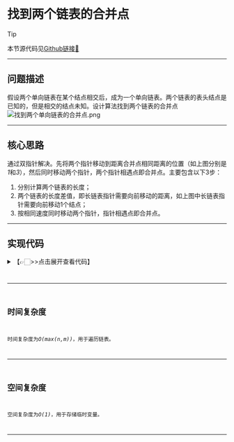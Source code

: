 # 找到两个链表的合并点

> [!Tip]
> 
> 本节源代码见[Github链接🔗](https://github.com/MaxSolider/leetcode-algorithm/blob/main/structure/src/main/java/org/example/linkedlist/exercises/FindIntersectingNode.java)

---

## 问题描述
假设两个单向链表在某个结点相交后，成为一个单向链表。两个链表的表头结点是已知的，但是相交的结点未知。设计算法找到两个链表的合并点
![找到两个单向链表的合并点.png](https://s2.loli.net/2022/10/09/ryLXvINE8iYxVqw.png)

---

## 核心思路
通过双指针解决。先将两个指针移动到距离合并点相同距离的位置（如上图分别是*1*和*3*），然后同时移动两个指针，两个指针相遇点即合并点。主要包含以下3步：
1. 分别计算两个链表的长度；
2. 两个链表的长度差值，即长链表指针需要向前移动的距离，如上图中长链表指针需要向前移动1个结点；
3. 按相同速度同时移动两个指针，指针相遇点即合并点。

---

## 实现代码
<details> 
	<summary>【👉🏻>>点击展开查看代码】</summary> 
	<pre>
		<code>
			/**  
			 * 找到两个单向链表的合并点  
			 *  
			 * @param firstHeadNode  第一个链表的表头指针  
			 * @param secondHeadNode 第二个链表的表头指针  
			 * @return NormalListNode  
			 * @author: Max Solider  
			 * @date: 2022/10/9 14:18  
			 */
			 NormalListNode findIntersectingNode(NormalListNode firstHeadNode, NormalListNode secondHeadNode) {  
			    if (firstHeadNode == null || secondHeadNode == null) {  
			        return null;  
			    }  
			    // 计算两个链表的长度  
			    int firstLength = getListLength(firstHeadNode);  
			    int secondLength = getListLength(secondHeadNode);  
			    // 计算两个链表的长度差值  
			    NormalListNode longerNode = null;  
			    NormalListNode shorterNode = null;  
			    int diffLength = 0;  
			    if (firstLength > secondLength) {  
			        longerNode = firstHeadNode;  
			        shorterNode = secondHeadNode;  
			        diffLength = firstLength - secondLength;  
			    } else {  
			        longerNode = secondHeadNode;  
			        shorterNode = firstHeadNode;  
			        diffLength = secondLength - firstLength;  
			    }  
			    // 将指向更长链表的指针向前移动，直到两个指针距离合并点的距离相同  
			    while (diffLength > 0) {  
			        longerNode = longerNode.getNext();  
			        diffLength--;  
			    }  
			    // 两个指针同时移动，相遇点即合并点。若没相遇则说明没有合并  
			    while (longerNode != null) {  
			        if (longerNode == shorterNode) {  
			            System.out.println("The merging point of two linked lists is " + longerNode.getData());  
			            return longerNode;  
			        }  
			        longerNode = longerNode.getNext();  
			        shorterNode = shorterNode.getNext();  
			    }  
			    System.out.println("The is no merging point of two linked lists.");  
			    return null;
			}  
			  
			/**  
			 * 计算链表长度  
			 *  
			 * @param headNode 链表头指针  
			 * @return int 链表长度  
			 * @author: Max Solider  
			 * @date: 2022/10/9 16:36  
			 */static int getListLength(NormalListNode headNode) {  
			    if (headNode == null) {  
			        return 0;  
			    }  
			    int count = 0;  
			    NormalListNode node = headNode;  
			    while (node != null) {  
			        node = node.getNext();  
			        count++;  
			    }  
			    return count;  
			}
		</code>
	</pre>
</details>

---

## 时间复杂度
时间复杂度为*O(max(n,m))*，用于遍历链表。

---

## 空间复杂度
空间复杂度为*O(1)*，用于存储临时变量。

---